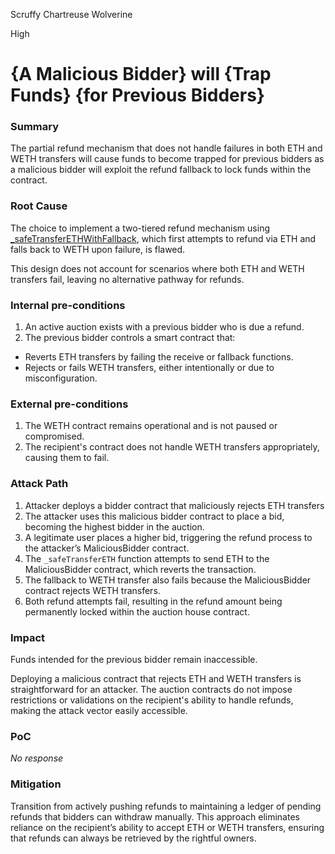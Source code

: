 Scruffy Chartreuse Wolverine

High

# {A Malicious Bidder} will {Trap Funds} {for Previous Bidders}

### Summary

The partial refund mechanism that does not handle failures in both ETH and WETH transfers will cause funds to become trapped for previous bidders as a malicious bidder will exploit the refund fallback to lock funds within the contract.

### Root Cause

The choice to implement a two-tiered refund mechanism using [_safeTransferETHWithFallback](https://github.com/sherlock-audit/2024-11-nounsdao/blob/main/nouns-monorepo/packages/nouns-contracts/contracts/NounsAuctionHouse.sol#L246), which first attempts to refund via ETH and falls back to WETH upon failure, is flawed.

This design does not account for scenarios where both ETH and WETH transfers fail, leaving no alternative pathway for refunds.



### Internal pre-conditions

1. An active auction exists with a previous bidder who is due a refund.
2. The previous bidder controls a smart contract that:
- Reverts ETH transfers by failing the receive or fallback functions.
- Rejects or fails WETH transfers, either intentionally or due to misconfiguration.

### External pre-conditions

1. The WETH contract remains operational and is not paused or compromised.
2. The recipient's contract does not handle WETH transfers appropriately, causing them to fail.

### Attack Path

1. Attacker deploys a bidder contract that maliciously rejects ETH transfers
2. The attacker uses this malicious bidder contract to place a bid, becoming the highest bidder in the auction.
3. A legitimate user places a higher bid, triggering the refund process to the attacker’s MaliciousBidder contract.
4. The `_safeTransferETH` function attempts to send ETH to the MaliciousBidder contract, which reverts the transaction.
5. The fallback to WETH transfer also fails because the MaliciousBidder contract rejects WETH transfers.
6. Both refund attempts fail, resulting in the refund amount being permanently locked within the auction house contract.

### Impact

Funds intended for the previous bidder remain inaccessible.

Deploying a malicious contract that rejects ETH and WETH transfers is straightforward for an attacker. The auction contracts do not impose restrictions or validations on the recipient's ability to handle refunds, making the attack vector easily accessible.

### PoC

_No response_

### Mitigation

Transition from actively pushing refunds to maintaining a ledger of pending refunds that bidders can withdraw manually. This approach eliminates reliance on the recipient’s ability to accept ETH or WETH transfers, ensuring that refunds can always be retrieved by the rightful owners.